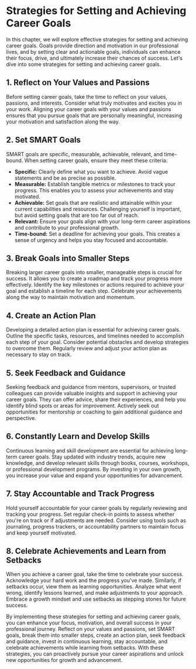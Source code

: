 Strategies for Setting and Achieving Career Goals
============================================================

In this chapter, we will explore effective strategies for setting and achieving career goals. Goals provide direction and motivation in our professional lives, and by setting clear and actionable goals, individuals can enhance their focus, drive, and ultimately increase their chances of success. Let's dive into some strategies for setting and achieving career goals.

**1. Reflect on Your Values and Passions**
------------------------------------------

Before setting career goals, take the time to reflect on your values, passions, and interests. Consider what truly motivates and excites you in your work. Aligning your career goals with your values and passions ensures that you pursue goals that are personally meaningful, increasing your motivation and satisfaction along the way.

**2. Set SMART Goals**
----------------------

SMART goals are specific, measurable, achievable, relevant, and time-bound. When setting career goals, ensure they meet these criteria:

* **Specific:** Clearly define what you want to achieve. Avoid vague statements and be as precise as possible.
* **Measurable:** Establish tangible metrics or milestones to track your progress. This enables you to assess your achievements and stay motivated.
* **Achievable:** Set goals that are realistic and attainable within your current capabilities and resources. Challenging yourself is important, but avoid setting goals that are too far out of reach.
* **Relevant:** Ensure your goals align with your long-term career aspirations and contribute to your professional growth.
* **Time-bound:** Set a deadline for achieving your goals. This creates a sense of urgency and helps you stay focused and accountable.

**3. Break Goals into Smaller Steps**
-------------------------------------

Breaking larger career goals into smaller, manageable steps is crucial for success. It allows you to create a roadmap and track your progress more effectively. Identify the key milestones or actions required to achieve your goal and establish a timeline for each step. Celebrate your achievements along the way to maintain motivation and momentum.

**4. Create an Action Plan**
----------------------------

Developing a detailed action plan is essential for achieving career goals. Outline the specific tasks, resources, and timelines needed to accomplish each step of your goal. Consider potential obstacles and develop strategies to overcome them. Regularly review and adjust your action plan as necessary to stay on track.

**5. Seek Feedback and Guidance**
---------------------------------

Seeking feedback and guidance from mentors, supervisors, or trusted colleagues can provide valuable insights and support in achieving your career goals. They can offer advice, share their experiences, and help you identify blind spots or areas for improvement. Actively seek out opportunities for mentorship or coaching to gain additional guidance and perspective.

**6. Constantly Learn and Develop Skills**
------------------------------------------

Continuous learning and skill development are essential for achieving long-term career goals. Stay updated with industry trends, acquire new knowledge, and develop relevant skills through books, courses, workshops, or professional development programs. By investing in your own growth, you increase your value and expand your opportunities for advancement.

**7. Stay Accountable and Track Progress**
------------------------------------------

Hold yourself accountable for your career goals by regularly reviewing and tracking your progress. Set regular check-in points to assess whether you're on track or if adjustments are needed. Consider using tools such as journaling, progress trackers, or accountability partners to maintain focus and keep yourself motivated.

**8. Celebrate Achievements and Learn from Setbacks**
-----------------------------------------------------

When you achieve a career goal, take the time to celebrate your success. Acknowledge your hard work and the progress you've made. Similarly, if setbacks occur, view them as learning opportunities. Analyze what went wrong, identify lessons learned, and make adjustments to your approach. Embrace a growth mindset and use setbacks as stepping stones for future success.

By implementing these strategies for setting and achieving career goals, you can enhance your focus, motivation, and overall success in your professional journey. Reflect on your values and passions, set SMART goals, break them into smaller steps, create an action plan, seek feedback and guidance, invest in continuous learning, stay accountable, and celebrate achievements while learning from setbacks. With these strategies, you can proactively pursue your career aspirations and unlock new opportunities for growth and advancement.
